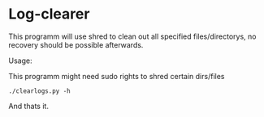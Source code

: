 # Log-clearer

This programm will use shred to clean out all specified files/directorys,
no recovery should be possible afterwards.


Usage:

This programm might need sudo rights to shred certain dirs/files

```
./clearlogs.py -h
```


And thats it.
